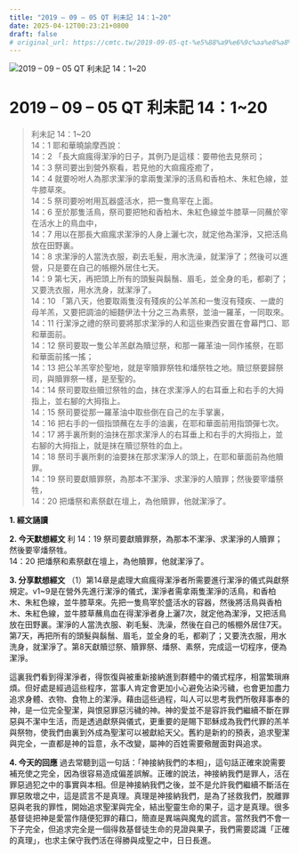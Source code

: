 ```yaml
---
title: "2019 – 09 – 05 QT 利未記 14：1~20"
date: 2025-04-12T00:23:21+0800
draft: false
# original_url: https://cmtc.tw/2019-09-05-qt-%e5%88%a9%e6%9c%aa%e8%a8%98-14%ef%bc%9a120
---
```


![2019 – 09 – 05 QT 利未記 14：1\~20](/images/qt.jpg   "2019 – 09 – 05 QT 利未記 14：1\~20")

# 2019 – 09 – 05 QT 利未記 14：1\~20

> 利未記 14：1\~20  
> 14：1 耶和華曉諭摩西說：  
> 14：2 「長大痲瘋得潔淨的日子，其例乃是這樣：要帶他去見祭司；  
> 14：3 祭司要出到營外察看，若見他的大痲瘋痊癒了，  
> 14：4 就要吩咐人為那求潔淨的拿兩隻潔淨的活鳥和香柏木、朱紅色線，並牛膝草來。  
> 14：5 祭司要吩咐用瓦器盛活水，把一隻鳥宰在上面。  
> 14：6 至於那隻活鳥，祭司要把牠和香柏木、朱紅色線並牛膝草一同蘸於宰在活水上的鳥血中，  
> 14：7 用以在那長大痲瘋求潔淨的人身上灑七次，就定他為潔淨，又把活鳥放在田野裏。  
> 14：8 求潔淨的人當洗衣服，剃去毛髮，用水洗澡，就潔淨了；然後可以進營，只是要在自己的帳棚外居住七天。  
> 14：9 第七天，再把頭上所有的頭髮與鬍鬚、眉毛，並全身的毛，都剃了；又要洗衣服，用水洗身，就潔淨了。  
> 14：10 「第八天，他要取兩隻沒有殘疾的公羊羔和一隻沒有殘疾、一歲的母羊羔，又要把調油的細麵伊法十分之三為素祭，並油一羅革，一同取來。  
> 14：11 行潔淨之禮的祭司要將那求潔淨的人和這些東西安置在會幕門口、耶和華面前。  
> 14：12 祭司要取一隻公羊羔獻為贖愆祭，和那一羅革油一同作搖祭，在耶和華面前搖一搖；  
> 14：13 把公羊羔宰於聖地，就是宰贖罪祭牲和燔祭牲之地。贖愆祭要歸祭司，與贖罪祭一樣，是至聖的。  
> 14：14 祭司要取些贖愆祭牲的血，抹在求潔淨人的右耳垂上和右手的大拇指上，並右腳的大拇指上。  
> 14：15 祭司要從那一羅革油中取些倒在自己的左手掌裏，  
> 14：16 把右手的一個指頭蘸在左手的油裏，在耶和華面前用指頭彈七次。  
> 14：17 將手裏所剩的油抹在那求潔淨人的右耳垂上和右手的大拇指上，並右腳的大拇指上，就是抹在贖愆祭牲的血上。  
> 14：18 祭司手裏所剩的油要抹在那求潔淨人的頭上，在耶和華面前為他贖罪。  
> 14：19 祭司要獻贖罪祭，為那本不潔淨、求潔淨的人贖罪；然後要宰燔祭牲，  
> 14：20 把燔祭和素祭獻在壇上，為他贖罪，他就潔淨了。

**1. 經文誦讀**

**2.  今天默想經文**
利 14：19 祭司要獻贖罪祭，為那本不潔淨、求潔淨的人贖罪；然後要宰燔祭牲。  
14：20 把燔祭和素祭獻在壇上，為他贖罪，他就潔淨了。

**3. 分享默想經文**
（1）第14章是處理大痲瘋得潔淨者所需要進行潔淨的儀式與獻祭規定。v1\~9是在營外先進行潔淨的儀式，潔淨者需拿兩隻潔淨的活鳥，和香柏木、朱紅色線，並牛膝草來。先把一隻鳥宰於盛活水的容器，然後將活鳥與香柏木、朱紅色線，並牛膝草蘸鳥血在得潔淨者身上灑7次，就定他為潔淨，又把活鳥放在田野裏。潔淨的人當洗衣服、剃毛髮、洗澡，然後在自己的帳棚外居住7天。第7天，再把所有的頭髮與鬍鬚、眉毛，並全身的毛，都剃了；又要洗衣服，用水洗身，就潔淨了。第8天獻贖愆祭、贖罪祭、燔祭、素祭，完成這一切程序，便為潔淨。

這裏我們看到得潔淨者，得恢復與被重新接納進到群體中的儀式程序，相當繁瑣麻煩。但好處是經過這些程序，當事人肯定會更加小心避免沾染污穢，也會更加盡力追求身體、衣物、食物上的潔淨。藉由這些過程，叫人可以思考我們所敬拜事奉的神，是一位完全聖潔，與恨惡罪惡污穢的神。神的愛並不是容許我們繼續不斷在罪惡與不潔中生活，而是透過獻祭與儀式，更重要的是賜下耶穌成為我們代罪的羔羊與祭物，使我們由裏到外成為聖潔可以被獻給天父。舊約是新約的預表，追求聖潔與完全，一直都是神的旨意，永不改變，屬神的百姓需要儆醒面對與追求。

**4. 今天的回應**
過去常聽到這一句話：「神接納我們的本相」，這句話正確來說需要補充使之完全，因為很容易造成偏差誤解。正確的說法，神接納我們是罪人，活在罪惡過犯之中的事實與本相。但是神接納我們之後，並不是允許我們繼續不斷活在罪惡敗壞之中，這是謊言不是真理。真理是神接納我們，是為了拯救我們，脫離罪惡與老我的罪性，開始追求聖潔與完全，結出聖靈生命的果子，這才是真理。很多基督徒把神是愛當作隨便犯罪的藉口，簡直是異端與魔鬼的謊言。當然我們不會一下子完全，但追求完全是一個得救基督徒生命的見證與果子，我們需要認識「正確的真理」，也求主保守我們活在得勝與成聖之中，日日長進。
